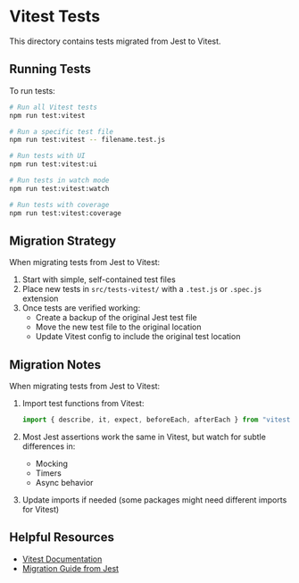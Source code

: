 # Vitest Tests

This directory contains tests migrated from Jest to Vitest.

## Running Tests

To run tests:

```bash
# Run all Vitest tests
npm run test:vitest

# Run a specific test file
npm run test:vitest -- filename.test.js

# Run tests with UI
npm run test:vitest:ui

# Run tests in watch mode
npm run test:vitest:watch

# Run tests with coverage
npm run test:vitest:coverage
```

## Migration Strategy

When migrating tests from Jest to Vitest:

1. Start with simple, self-contained test files
2. Place new tests in `src/tests-vitest/` with a `.test.js` or `.spec.js` extension
3. Once tests are verified working:
   - Create a backup of the original Jest test file
   - Move the new test file to the original location
   - Update Vitest config to include the original test location

## Migration Notes

When migrating tests from Jest to Vitest:

1. Import test functions from Vitest:

   ```js
   import { describe, it, expect, beforeEach, afterEach } from "vitest";
   ```

2. Most Jest assertions work the same in Vitest, but watch for subtle differences in:

   - Mocking
   - Timers
   - Async behavior

3. Update imports if needed (some packages might need different imports for Vitest)

## Helpful Resources

- [Vitest Documentation](https://vitest.dev/)
- [Migration Guide from Jest](https://vitest.dev/guide/migration.html)
